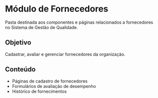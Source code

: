 # Módulo de Fornecedores

Pasta destinada aos componentes e páginas relacionados a fornecedores no Sistema de Gestão de Qualidade.

## Objetivo
Cadastrar, avaliar e gerenciar fornecedores da organização.

## Conteúdo
- Páginas de cadastro de fornecedores
- Formulários de avaliação de desempenho
- Histórico de fornecimentos
